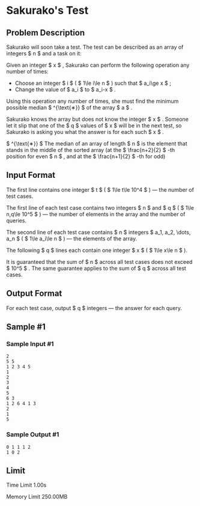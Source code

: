 # Sakurako's Test

## Problem Description

Sakurako will soon take a test. The test can be described as an array of integers $ n $ and a task on it:

Given an integer $ x $ , Sakurako can perform the following operation any number of times:

- Choose an integer $ i $ ( $ 1\le i\le n $ ) such that $ a_i\ge x $ ;
- Change the value of $ a_i $ to $ a_i-x $ .

Using this operation any number of times, she must find the minimum possible median $ ^{\text{∗}} $ of the array $ a $ .

Sakurako knows the array but does not know the integer $ x $ . Someone let it slip that one of the $ q $ values of $ x $ will be in the next test, so Sakurako is asking you what the answer is for each such $ x $ .

 $ ^{\text{∗}} $ The median of an array of length $ n $ is the element that stands in the middle of the sorted array (at the $ \frac{n+2}{2} $ -th position for even $ n $ , and at the $ \frac{n+1}{2} $ -th for odd)

## Input Format

The first line contains one integer $ t $ ( $ 1\le t\le 10^4 $ ) — the number of test cases.

The first line of each test case contains two integers $ n $ and $ q $ ( $ 1\le n,q\le 10^5 $ ) — the number of elements in the array and the number of queries.

The second line of each test case contains $ n $ integers $ a_1, a_2, \dots, a_n $ ( $ 1\le a_i\le n $ ) — the elements of the array.

The following $ q $ lines each contain one integer $ x $ ( $ 1\le x\le n $ ).

It is guaranteed that the sum of $ n $ across all test cases does not exceed $ 10^5 $ . The same guarantee applies to the sum of $ q $ across all test cases.

## Output Format

For each test case, output $ q $ integers — the answer for each query.

## Sample #1

### Sample Input #1

```
2
5 5
1 2 3 4 5
1
2
3
4
5
6 3
1 2 6 4 1 3
2
1
5
```

### Sample Output #1

```
0 1 1 1 2 
1 0 2
```

## Limit



Time Limit
1.00s

Memory Limit
250.00MB
